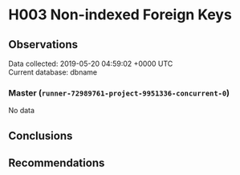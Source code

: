 # H003 Non-indexed Foreign Keys #

## Observations ##
Data collected: 2019-05-20 04:59:02 +0000 UTC  
Current database: dbname  

### Master (`runner-72989761-project-9951336-concurrent-0`) ###


No data


## Conclusions ##


## Recommendations ##

